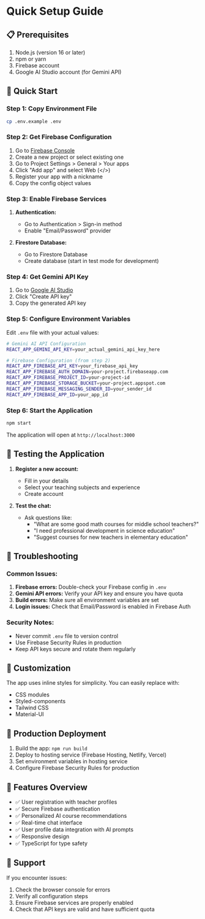 # Quick Setup Guide

## 📋 Prerequisites

1. Node.js (version 16 or later)
2. npm or yarn
3. Firebase account
4. Google AI Studio account (for Gemini API)

## 🚀 Quick Start

### Step 1: Copy Environment File
```bash
cp .env.example .env
```

### Step 2: Get Firebase Configuration

1. Go to [Firebase Console](https://console.firebase.google.com/)
2. Create a new project or select existing one
3. Go to Project Settings > General > Your apps
4. Click "Add app" and select Web (</>) 
5. Register your app with a nickname
6. Copy the config object values

### Step 3: Enable Firebase Services

1. **Authentication:**
   - Go to Authentication > Sign-in method
   - Enable "Email/Password" provider

2. **Firestore Database:**
   - Go to Firestore Database
   - Create database (start in test mode for development)

### Step 4: Get Gemini API Key

1. Go to [Google AI Studio](https://makersuite.google.com/app/apikey)
2. Click "Create API key"
3. Copy the generated API key

### Step 5: Configure Environment Variables

Edit `.env` file with your actual values:

```bash
# Gemini AI API Configuration
REACT_APP_GEMINI_API_KEY=your_actual_gemini_api_key_here

# Firebase Configuration (from step 2)
REACT_APP_FIREBASE_API_KEY=your_firebase_api_key
REACT_APP_FIREBASE_AUTH_DOMAIN=your-project.firebaseapp.com
REACT_APP_FIREBASE_PROJECT_ID=your-project-id
REACT_APP_FIREBASE_STORAGE_BUCKET=your-project.appspot.com
REACT_APP_FIREBASE_MESSAGING_SENDER_ID=your_sender_id
REACT_APP_FIREBASE_APP_ID=your_app_id
```

### Step 6: Start the Application

```bash
npm start
```

The application will open at `http://localhost:3000`

## 🎯 Testing the Application

1. **Register a new account:**
   - Fill in your details
   - Select your teaching subjects and experience
   - Create account

2. **Test the chat:**
   - Ask questions like:
     - "What are some good math courses for middle school teachers?"
     - "I need professional development in science education"
     - "Suggest courses for new teachers in elementary education"

## 🔧 Troubleshooting

### Common Issues:

1. **Firebase errors:** Double-check your Firebase config in `.env`
2. **Gemini API errors:** Verify your API key and ensure you have quota
3. **Build errors:** Make sure all environment variables are set
4. **Login issues:** Check that Email/Password is enabled in Firebase Auth

### Security Notes:

- Never commit `.env` file to version control
- Use Firebase Security Rules in production
- Keep API keys secure and rotate them regularly

## 🎨 Customization

The app uses inline styles for simplicity. You can easily replace with:
- CSS modules
- Styled-components  
- Tailwind CSS
- Material-UI

## 📱 Production Deployment

1. Build the app: `npm run build`
2. Deploy to hosting service (Firebase Hosting, Netlify, Vercel)
3. Set environment variables in hosting service
4. Configure Firebase Security Rules for production

## 📄 Features Overview

- ✅ User registration with teacher profiles
- ✅ Secure Firebase authentication
- ✅ Personalized AI course recommendations
- ✅ Real-time chat interface
- ✅ User profile data integration with AI prompts
- ✅ Responsive design
- ✅ TypeScript for type safety

## 🤝 Support

If you encounter issues:
1. Check the browser console for errors
2. Verify all configuration steps
3. Ensure Firebase services are properly enabled
4. Check that API keys are valid and have sufficient quota